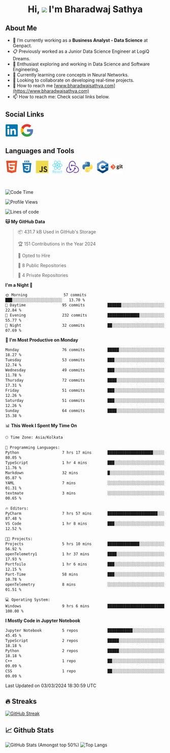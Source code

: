 <h1 align="center"> Hi, <img src="https://media.giphy.com/media/hvRJCLFzcasrR4ia7z/giphy.gif" width="30px"/> I'm Bharadwaj Sathya</h1>

## About Me

- 💼 I’m currently working as a <strong>Business Analyst - Data Science</strong> at Genpact.
- 📋 Previously worked as a Junior Data Science Engineer at LogiQ Dreams.
- 🧭 Enthusiast exploring and working in Data Science and Software Engineering.
- 🌱 Currently learning core concepts in Neural Networks.
- 💞️ Looking to collaborate on developing real-time projects.
- 👀 How to reach me [www.bharadwajsathya.com](https://www.bharadwajsathya.com)
- 📫 How to reach me: Check social links below.

## Social Links

<div>
  <img src="https://github.com/devicons/devicon/blob/master/icons/linkedin/linkedin-original.svg" title="Linked In" alt="Linked In" width="40" height="40" />&nbsp;
  <img src="https://github.com/devicons/devicon/blob/master/icons/google/google-original.svg" title="Gmail" alt="Gmail" width="40" height="40" />&nbsp;
</div>

## Languages and Tools

<div>
  <img src="https://github.com/devicons/devicon/blob/master/icons/html5/html5-original.svg" title="HTML5" alt="HTML" width="40" height="40" />&nbsp;
  <img src="https://github.com/devicons/devicon/blob/master/icons/css3/css3-plain-wordmark.svg" title="CSS3" alt="CSS" width="40" height="40" />&nbsp;
  <img src="https://github.com/devicons/devicon/blob/master/icons/javascript/javascript-original.svg" title="JavaScript" alt="JavaScript" width="40" height="40" />&nbsp;
  <img src="https://github.com/devicons/devicon/blob/master/icons/react/react-original-wordmark.svg" title="React" alt="React" width="40" height="40" />&nbsp;
  <img src="https://github.com/devicons/devicon/blob/master/icons/redux/redux-original.svg" title="Redux" alt="Redux" width="40" height="40" />&nbsp;
  <img src="https://github.com/devicons/devicon/blob/master/icons/python/python-original.svg" title="Python" alt="Python" width="40" height="40" />&nbsp;
  <img src="https://github.com/devicons/devicon/blob/master/icons/cplusplus/cplusplus-original.svg" title="C++" alt="C++" width="40" height="40" />
  <img src="https://github.com/devicons/devicon/blob/master/icons/git/git-original-wordmark.svg" title="Git" alt="Git" width="40" height="40" />
</div>
<br></br>

<!--START_SECTION:waka-->
![Code Time](http://img.shields.io/badge/Code%20Time-94%20hrs%2043%20mins-blue)

![Profile Views](http://img.shields.io/badge/Profile%20Views-0-blue)

![Lines of code](https://img.shields.io/badge/From%20Hello%20World%20I%27ve%20Written-2.3%20million%20lines%20of%20code-blue)

**🐱 My GitHub Data** 

> 📦 431.7 kB Used in GitHub's Storage 
 > 
> 🏆 151 Contributions in the Year 2024
 > 
> 💼 Opted to Hire
 > 
> 📜 8 Public Repositories 
 > 
> 🔑 4 Private Repositories 
 > 
**I'm a Night 🦉** 

```text
🌞 Morning                57 commits          ███░░░░░░░░░░░░░░░░░░░░░░   13.70 % 
🌆 Daytime                95 commits          ██████░░░░░░░░░░░░░░░░░░░   22.84 % 
🌃 Evening                232 commits         ██████████████░░░░░░░░░░░   55.77 % 
🌙 Night                  32 commits          ██░░░░░░░░░░░░░░░░░░░░░░░   07.69 % 
```
📅 **I'm Most Productive on Monday** 

```text
Monday                   76 commits          █████░░░░░░░░░░░░░░░░░░░░   18.27 % 
Tuesday                  53 commits          ███░░░░░░░░░░░░░░░░░░░░░░   12.74 % 
Wednesday                49 commits          ███░░░░░░░░░░░░░░░░░░░░░░   11.78 % 
Thursday                 72 commits          ████░░░░░░░░░░░░░░░░░░░░░   17.31 % 
Friday                   51 commits          ███░░░░░░░░░░░░░░░░░░░░░░   12.26 % 
Saturday                 51 commits          ███░░░░░░░░░░░░░░░░░░░░░░   12.26 % 
Sunday                   64 commits          ████░░░░░░░░░░░░░░░░░░░░░   15.38 % 
```


📊 **This Week I Spent My Time On** 

```text
🕑︎ Time Zone: Asia/Kolkata

💬 Programming Languages: 
Python                   7 hrs 17 mins       ████████████████████░░░░░   80.05 % 
TypeScript               1 hr 4 mins         ███░░░░░░░░░░░░░░░░░░░░░░   11.76 % 
Markdown                 32 mins             █░░░░░░░░░░░░░░░░░░░░░░░░   05.87 % 
YAML                     7 mins              ░░░░░░░░░░░░░░░░░░░░░░░░░   01.31 % 
textmate                 3 mins              ░░░░░░░░░░░░░░░░░░░░░░░░░   00.65 % 

🔥 Editors: 
PyCharm                  7 hrs 57 mins       ██████████████████████░░░   87.48 % 
VS Code                  1 hr 8 mins         ███░░░░░░░░░░░░░░░░░░░░░░   12.52 % 

🐱‍💻 Projects: 
Projects                 5 hrs 10 mins       ██████████████░░░░░░░░░░░   56.92 % 
openTelemetry1           1 hr 37 mins        ████░░░░░░░░░░░░░░░░░░░░░   17.93 % 
Portfoilo                1 hr 6 mins         ███░░░░░░░░░░░░░░░░░░░░░░   12.15 % 
Part-Time                58 mins             ███░░░░░░░░░░░░░░░░░░░░░░   10.78 % 
openTelemetry            8 mins              ░░░░░░░░░░░░░░░░░░░░░░░░░   01.51 % 

💻 Operating System: 
Windows                  9 hrs 6 mins        █████████████████████████   100.00 % 
```

**I Mostly Code in Jupyter Notebook** 

```text
Jupyter Notebook         5 repos             ███████████░░░░░░░░░░░░░░   45.45 % 
TypeScript               2 repos             █████░░░░░░░░░░░░░░░░░░░░   18.18 % 
Python                   2 repos             █████░░░░░░░░░░░░░░░░░░░░   18.18 % 
C++                      1 repo              ██░░░░░░░░░░░░░░░░░░░░░░░   09.09 % 
CSS                      1 repo              ██░░░░░░░░░░░░░░░░░░░░░░░   09.09 % 
```




 Last Updated on 03/03/2024 18:30:59 UTC
<!--END_SECTION:waka-->

## 🔥 Streaks

[![GitHub Streak](https://streak-stats.demolab.com?user=Bharadwaj-Sathya)](https://git.io/streak-stats)

## 📈 Github Stats 

![GitHub Stats (Amongst top 50%)](https://github-readme-stats.vercel.app/api?username=Bharadwaj-Sathya&show_icons=true&hide=issues,prs&theme=radical)
![Top Langs](https://github-readme-stats.vercel.app/api/top-langs/?username=Bharadwaj-Sathya&layout=compact&langs_count=4&theme=radical)
